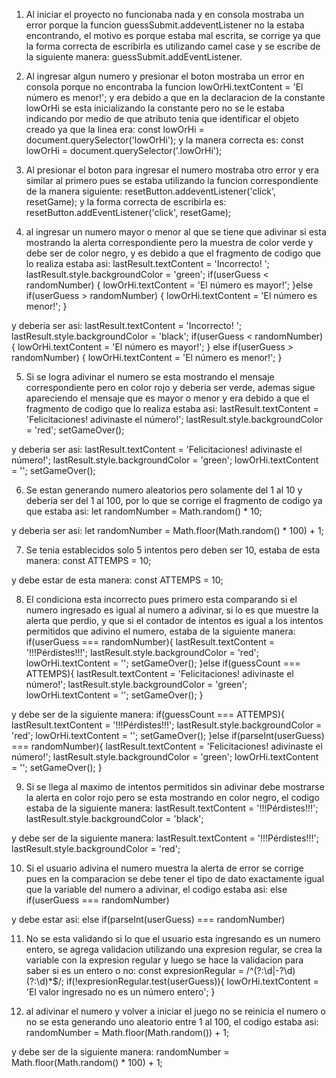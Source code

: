 1. Al iniciar el proyecto no funcionaba nada y en consola mostraba un error porque la funcion guessSubmit.addeventListener no la estaba encontrando, el motivo es porque estaba mal escrita, se corrige ya que la forma correcta de escribirla es utilizando camel case y se escribe de la siguiente manera: guessSubmit.addEventListener.

2. Al ingresar algun numero y presionar el boton mostraba un error en consola porque no encontraba la funcion lowOrHi.textContent = 'El número es menor!'; y era debido a que en la declaracion de la constante lowOrHi se esta inicializando la constante pero no se le estaba indicando por medio de que atributo tenia que identificar el objeto creado ya que la linea era: const lowOrHi = document.querySelector('lowOrHi'); y la manera correcta es: const lowOrHi = document.querySelector('.lowOrHi');

3. Al presionar el boton para ingresar el numero mostraba otro error y era similar al primero pues se estaba utilizando la funcion correspondiente de la manera siguiente: resetButton.addeventListener('click', resetGame); y la forma correcta de escribirla es: resetButton.addEventListener('click', resetGame);

4. al ingresar un numero mayor o menor al que se tiene que adivinar si esta mostrando la alerta correspondiente pero la muestra de color verde y debe ser de color negro, y es debido a que el fragmento de codigo que lo realiza estaba asi: 
    lastResult.textContent = 'Incorrecto! ';
    lastResult.style.backgroundColor = 'green';
    if(userGuess < randomNumber) {
       lowOrHi.textContent = 'El número es mayor!';
    }else if(userGuess > randomNumber) {
       lowOrHi.textContent = 'El número es menor!';
    }

y deberia ser asi: 
    lastResult.textContent = 'Incorrecto! ';
    lastResult.style.backgroundColor = 'black';
    if(userGuess < randomNumber) {
      lowOrHi.textContent = 'El número es mayor!';
    } else if(userGuess > randomNumber) {
       lowOrHi.textContent = 'El número es menor!';
    }

5. Si se logra adivinar el numero se esta mostrando el mensaje correspondiente pero en color rojo y deberia ser verde, ademas sigue apareciendo el mensaje que es mayor o menor y era debido a que el fragmento de codigo que lo realiza estaba asi: 
    lastResult.textContent = 'Felicitaciones! adivinaste el número!';
    lastResult.style.backgroundColor = 'red';
    setGameOver();

y deberia ser asi: 
    lastResult.textContent = 'Felicitaciones! adivinaste el número!';
    lastResult.style.backgroundColor = 'green';
    lowOrHi.textContent = '';
    setGameOver();

6. Se estan generando numero aleatorios pero solamente del 1 al 10 y deberia ser del 1 al 100, por lo que se corrige el fragmento de codigo ya que estaba asi: 
    let randomNumber = Math.random() * 10;

y deberia ser asi: 
    let randomNumber = Math.floor(Math.random() * 100) + 1;

7. Se tenia establecidos solo 5 intentos pero deben ser 10, estaba de esta manera: 
    const ATTEMPS = 10;

y debe estar de esta manera: 
    const ATTEMPS = 10;

8. El condiciona esta incorrecto pues primero esta comparando si el numero ingresado es igual al numero a adivinar, si lo es que muestre la alerta que perdio, y que si el contador de intentos es igual a los intentos permitidos que adivino el numero, estaba de la siguiente manera: 
    if(userGuess === randomNumber){
        lastResult.textContent = '!!!Pérdistes!!!';
        lastResult.style.backgroundColor = 'red';
        lowOrHi.textContent = '';
        setGameOver();
    }else if(guessCount === ATTEMPS){
        lastResult.textContent = 'Felicitaciones! adivinaste el número!';
        lastResult.style.backgroundColor = 'green';
        lowOrHi.textContent = '';
        setGameOver();
    }

y debe ser de la siguiente manera: 
    if(guessCount === ATTEMPS){
        lastResult.textContent = '!!!Pérdistes!!!';
        lastResult.style.backgroundColor = 'red';
        lowOrHi.textContent = '';
        setGameOver();
    }else if(parseInt(userGuess) === randomNumber){
        lastResult.textContent = 'Felicitaciones! adivinaste el número!';
        lastResult.style.backgroundColor = 'green';
        lowOrHi.textContent = '';
        setGameOver();
    }

9. Si se llega al maximo de intentos permitidos sin adivinar debe mostrarse la alerta en color rojo pero se esta mostrando en color negro, el codigo estaba de la siguiente manera: 
    lastResult.textContent = '!!!Pérdistes!!!';
    lastResult.style.backgroundColor = 'black';

y debe ser de la siguiente manera: 
    lastResult.textContent = '!!!Pérdistes!!!';
    lastResult.style.backgroundColor = 'red';

10. Si el usuario adivina el numero muestra la alerta de error se corrige pues en la comparacion se debe tener el tipo de dato exactamente igual que la variable del numero a adivinar, el codigo estaba asi: 
    else if(userGuess === randomNumber)

y debe estar asi: 
    else if(parseInt(userGuess) === randomNumber)

11. No se esta validando si lo que el usuario esta ingresando es un numero entero, se agrega validacion utilizando una expresion regular, se crea la variable con la expresion regular y luego se hace la validacion para saber si es un entero o no: 
    const expresionRegular = /^(?:\d|\-?\d)(?:\d)*$/;
    if(!expresionRegular.test(userGuess)){
      lowOrHi.textContent = 'El valor ingresado no es un número entero';
    }

12. al adivinar el numero y volver a iniciar el juego no se reinicia el numero o no se esta generando uno aleatorio entre 1 al 100, el codigo estaba asi:
    randomNumber = Math.floor(Math.random()) + 1;

y debe ser de la siguiente manera: 
    randomNumber = Math.floor(Math.random() * 100) + 1;